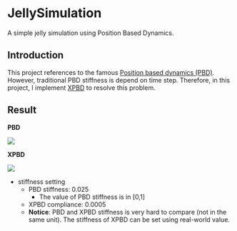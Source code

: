 # JellySimulation
A simple jelly simulation using Position Based Dynamics.

## Introduction
This project references to the famous [Position based dynamics (PBD)](https://matthias-research.github.io/pages/publications/posBasedDyn.pdf). However, traditional PBD stiffness is depend on time step. Therefore, in this project, I implement [XPBD](http://mmacklin.com/xpbd.pdf) to resolve this problem.

## Result 
**PBD**

![](https://i.imgur.com/3OfJ97m.gif)

**XPBD**

![](https://i.imgur.com/CgO8adS.gif)

* stiffness setting 
    * PBD stiffness: 0.025
        * The value of PBD stiffness is in [0,1]
    * XPBD compliance: 0.0005    
    * **Notice**: PBD and XPBD stiffness is very hard to compare (not in the same unit). The stiffness of XPBD can be set using real-world value.
